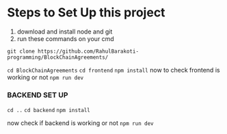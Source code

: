 # Steps to Set Up this project

1. download and install node and git
2. run these commands on your cmd

```git clone https://github.com/RahulBarakoti-programming/BlockChainAgreements/```

```cd BlockChainAgreements```
```cd frontend```
```npm install```
now to check frontend is working or not
```npm run dev```

### BACKEND SET UP

```cd ..```
```cd backend```
```npm install```

now check if backend is working or not
```npm run dev```
